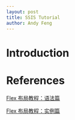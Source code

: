 ```yaml
---
layout: post
title: SSIS Tutorial
author: Andy Feng
---
```


# Introduction #

# References
[Flex 布局教程：语法篇](https://www.ruanyifeng.com/blog/2015/07/flex-grammar.html)

[Flex 布局教程：实例篇](https://www.ruanyifeng.com/blog/2015/07/flex-examples.html)